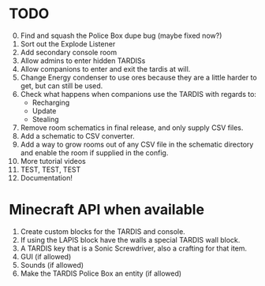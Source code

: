 # TODO
0. Find and squash the Police Box dupe bug (maybe fixed now?)
2. Sort out the Explode Listener
3. Add secondary console room
4. Allow admins to enter hidden TARDISs
5. Allow companions to enter and exit the tardis at will.
6. Change Energy condenser to use ores because they are a little harder to get, but can still be used.
7. Check what happens when companions use the TARDIS with regards to:
   - Recharging
   - Update
   - Stealing
8. Remove room schematics in final release, and only supply CSV files.
9. Add a schematic to CSV converter.
10. Add a way to grow rooms out of any CSV file in the schematic directory and enable the room if supplied in the config.
11. More tutorial videos
12. TEST, TEST, TEST
13. Documentation!

# Minecraft API when available
1. Create custom blocks for the TARDIS and console.
2. If using the LAPIS block have the walls a special TARDIS wall block.
3. A TARDIS key that is a Sonic Screwdriver, also a crafting for that item.
4. GUI (if allowed)
5. Sounds (if allowed)
6. Make the TARDIS Police Box an entity (if allowed)
